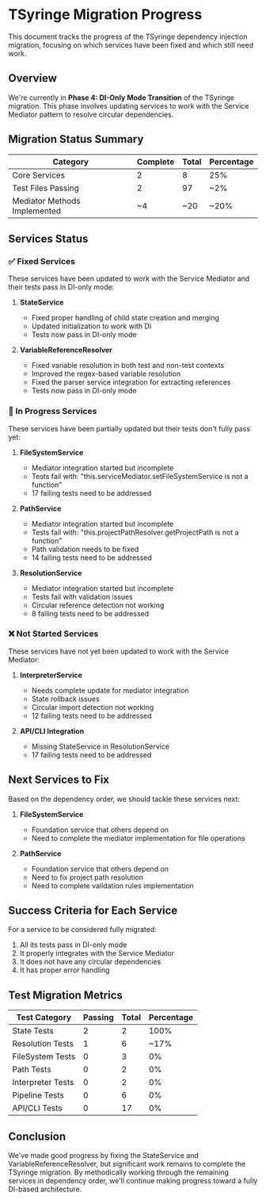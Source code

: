 # TSyringe Migration Progress

This document tracks the progress of the TSyringe dependency injection migration, focusing on which services have been fixed and which still need work.

## Overview

We're currently in **Phase 4: DI-Only Mode Transition** of the TSyringe migration. This phase involves updating services to work with the Service Mediator pattern to resolve circular dependencies.

## Migration Status Summary

| Category | Complete | Total | Percentage |
|----------|----------|-------|------------|
| Core Services | 2 | 8 | 25% |
| Test Files Passing | 2 | 97 | ~2% |
| Mediator Methods Implemented | ~4 | ~20 | ~20% |

## Services Status

### ✅ Fixed Services

These services have been updated to work with the Service Mediator and their tests pass in DI-only mode:

1. **StateService**
   - Fixed proper handling of child state creation and merging
   - Updated initialization to work with DI
   - Tests now pass in DI-only mode

2. **VariableReferenceResolver**
   - Fixed variable resolution in both test and non-test contexts
   - Improved the regex-based variable resolution
   - Fixed the parser service integration for extracting references
   - Tests now pass in DI-only mode

### 🔄 In Progress Services

These services have been partially updated but their tests don't fully pass yet:

1. **FileSystemService**
   - Mediator integration started but incomplete
   - Tests fail with: "this.serviceMediator.setFileSystemService is not a function"
   - 17 failing tests need to be addressed

2. **PathService**
   - Mediator integration started but incomplete
   - Tests fail with: "this.projectPathResolver.getProjectPath is not a function"
   - Path validation needs to be fixed
   - 14 failing tests need to be addressed

3. **ResolutionService**
   - Mediator integration started but incomplete
   - Tests fail with validation issues
   - Circular reference detection not working
   - 8 failing tests need to be addressed

### ❌ Not Started Services

These services have not yet been updated to work with the Service Mediator:

1. **InterpreterService**
   - Needs complete update for mediator integration
   - State rollback issues
   - Circular import detection not working
   - 12 failing tests need to be addressed

2. **API/CLI Integration**
   - Missing StateService in ResolutionService
   - 17 failing tests need to be addressed

## Next Services to Fix

Based on the dependency order, we should tackle these services next:

1. **FileSystemService**
   - Foundation service that others depend on
   - Need to complete the mediator implementation for file operations

2. **PathService**
   - Foundation service that others depend on
   - Need to fix project path resolution
   - Need to complete validation rules implementation

## Success Criteria for Each Service

For a service to be considered fully migrated:

1. All its tests pass in DI-only mode
2. It properly integrates with the Service Mediator
3. It does not have any circular dependencies
4. It has proper error handling

## Test Migration Metrics

| Test Category | Passing | Total | Percentage |
|---------------|---------|-------|------------|
| State Tests | 2 | 2 | 100% |
| Resolution Tests | 1 | 6 | ~17% |
| FileSystem Tests | 0 | 3 | 0% |
| Path Tests | 0 | 2 | 0% |
| Interpreter Tests | 0 | 2 | 0% |
| Pipeline Tests | 0 | 6 | 0% |
| API/CLI Tests | 0 | 17 | 0% |

## Conclusion

We've made good progress by fixing the StateService and VariableReferenceResolver, but significant work remains to complete the TSyringe migration. By methodically working through the remaining services in dependency order, we'll continue making progress toward a fully DI-based architecture. 
